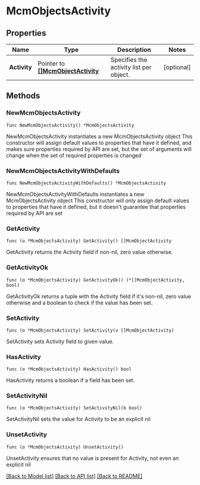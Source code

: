 # McmObjectsActivity

## Properties

Name | Type | Description | Notes
------------ | ------------- | ------------- | -------------
**Activity** | Pointer to [**[]McmObjectActivity**](McmObjectActivity.md) | Specifies the activity list per object. | [optional] 

## Methods

### NewMcmObjectsActivity

`func NewMcmObjectsActivity() *McmObjectsActivity`

NewMcmObjectsActivity instantiates a new McmObjectsActivity object
This constructor will assign default values to properties that have it defined,
and makes sure properties required by API are set, but the set of arguments
will change when the set of required properties is changed

### NewMcmObjectsActivityWithDefaults

`func NewMcmObjectsActivityWithDefaults() *McmObjectsActivity`

NewMcmObjectsActivityWithDefaults instantiates a new McmObjectsActivity object
This constructor will only assign default values to properties that have it defined,
but it doesn't guarantee that properties required by API are set

### GetActivity

`func (o *McmObjectsActivity) GetActivity() []McmObjectActivity`

GetActivity returns the Activity field if non-nil, zero value otherwise.

### GetActivityOk

`func (o *McmObjectsActivity) GetActivityOk() (*[]McmObjectActivity, bool)`

GetActivityOk returns a tuple with the Activity field if it's non-nil, zero value otherwise
and a boolean to check if the value has been set.

### SetActivity

`func (o *McmObjectsActivity) SetActivity(v []McmObjectActivity)`

SetActivity sets Activity field to given value.

### HasActivity

`func (o *McmObjectsActivity) HasActivity() bool`

HasActivity returns a boolean if a field has been set.

### SetActivityNil

`func (o *McmObjectsActivity) SetActivityNil(b bool)`

 SetActivityNil sets the value for Activity to be an explicit nil

### UnsetActivity
`func (o *McmObjectsActivity) UnsetActivity()`

UnsetActivity ensures that no value is present for Activity, not even an explicit nil

[[Back to Model list]](../README.md#documentation-for-models) [[Back to API list]](../README.md#documentation-for-api-endpoints) [[Back to README]](../README.md)


